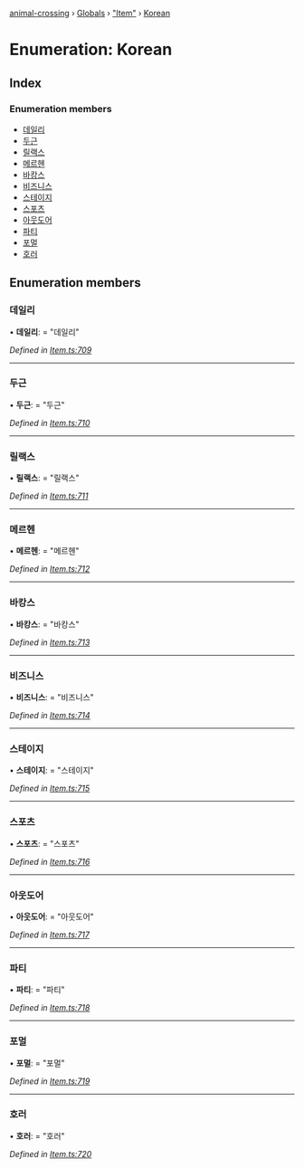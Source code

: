 [animal-crossing](../README.md) › [Globals](../globals.md) › ["Item"](../modules/_item_.md) › [Korean](_item_.korean.md)

# Enumeration: Korean

## Index

### Enumeration members

* [데일리](_item_.korean.md#데일리)
* [두근](_item_.korean.md#두근)
* [릴랙스](_item_.korean.md#릴랙스)
* [메르헨](_item_.korean.md#메르헨)
* [바캉스](_item_.korean.md#바캉스)
* [비즈니스](_item_.korean.md#비즈니스)
* [스테이지](_item_.korean.md#스테이지)
* [스포츠](_item_.korean.md#스포츠)
* [아웃도어](_item_.korean.md#아웃도어)
* [파티](_item_.korean.md#파티)
* [포멀](_item_.korean.md#포멀)
* [호러](_item_.korean.md#호러)

## Enumeration members

###  데일리

• **데일리**: = "데일리"

*Defined in [Item.ts:709](https://github.com/Norviah/animal-crossing/blob/738a792/module/types/Item.ts#L709)*

___

###  두근

• **두근**: = "두근"

*Defined in [Item.ts:710](https://github.com/Norviah/animal-crossing/blob/738a792/module/types/Item.ts#L710)*

___

###  릴랙스

• **릴랙스**: = "릴랙스"

*Defined in [Item.ts:711](https://github.com/Norviah/animal-crossing/blob/738a792/module/types/Item.ts#L711)*

___

###  메르헨

• **메르헨**: = "메르헨"

*Defined in [Item.ts:712](https://github.com/Norviah/animal-crossing/blob/738a792/module/types/Item.ts#L712)*

___

###  바캉스

• **바캉스**: = "바캉스"

*Defined in [Item.ts:713](https://github.com/Norviah/animal-crossing/blob/738a792/module/types/Item.ts#L713)*

___

###  비즈니스

• **비즈니스**: = "비즈니스"

*Defined in [Item.ts:714](https://github.com/Norviah/animal-crossing/blob/738a792/module/types/Item.ts#L714)*

___

###  스테이지

• **스테이지**: = "스테이지"

*Defined in [Item.ts:715](https://github.com/Norviah/animal-crossing/blob/738a792/module/types/Item.ts#L715)*

___

###  스포츠

• **스포츠**: = "스포츠"

*Defined in [Item.ts:716](https://github.com/Norviah/animal-crossing/blob/738a792/module/types/Item.ts#L716)*

___

###  아웃도어

• **아웃도어**: = "아웃도어"

*Defined in [Item.ts:717](https://github.com/Norviah/animal-crossing/blob/738a792/module/types/Item.ts#L717)*

___

###  파티

• **파티**: = "파티"

*Defined in [Item.ts:718](https://github.com/Norviah/animal-crossing/blob/738a792/module/types/Item.ts#L718)*

___

###  포멀

• **포멀**: = "포멀"

*Defined in [Item.ts:719](https://github.com/Norviah/animal-crossing/blob/738a792/module/types/Item.ts#L719)*

___

###  호러

• **호러**: = "호러"

*Defined in [Item.ts:720](https://github.com/Norviah/animal-crossing/blob/738a792/module/types/Item.ts#L720)*
